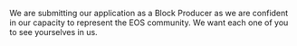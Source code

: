 We are submitting our application as a Block Producer as we are confident in our capacity to represent the EOS community. We want each one of you to see yourselves in us.

